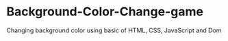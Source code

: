 # Background-Color-Change-game
Changing background color using basic of HTML, CSS, JavaScript and Dom
